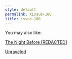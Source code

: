```yaml
---
style: default
permalink: Xissue-100
title: issue-100
---
```

You may also like:

[The Night Before [REDACTED]](http://scp-wiki.net/the-night-before-redacted)

[Unraveled](http://scp-wiki.net/unraveled)
